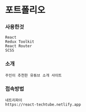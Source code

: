 # 포트폴리오

### 사용한것

```
React
Redux Toolkit
React Router
SCSS

```

### 소개

```
주인이 추천한 유튜브 소개 사이트
```

### 접속방법

```
네트리파이
https://react-techtube.netlify.app
```
